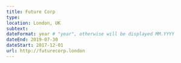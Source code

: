 ```yaml
---
title: Future Corp
type: 
location: London, UK
subtext:
dateFormat: year # "year", otherwise will be displayed MM.YYYY
dateEnd: 2019-07-30
dateStart: 2017-12-01
url: http://futurecorp.london
---
```


